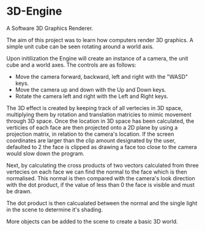 # 3D-Engine

A Software 3D Graphics Renderer.

The aim of this project was to learn how computers render 3D graphics. A simple unit cube can be seen rotating around a world axis.

Upon initilization the Engine will create an instance of a camera, the unit cube and a world axes. The controls are as follows:

- Move the camera forward, backward, left and right with the "WASD" keys.
- Move the camera up and down with the Up and Down keys.
- Rotate the camera left and right with the Left and Right keys.

The 3D effect is created by keeping track of all vertecies in 3D space, multiplying them by rotation and translation matricies to mimic movement through 3D space. Once the location in 3D space has been calculated, the verticies of each face are then projected onto a 2D plane by using a projection matrix, in relation to the camera's location. If the screen coordinates are larger than the clip amount designated by the user, defaulted to 2 the face is clipped as drawing a face too close to the camera would slow down the program.

Next, by calculating the cross products of two vectors calculated from three vertecies on each face we can find the normal to the face which is then normalised. This normal is then compared with the camera's look direction with the dot product, if the value of less than 0 the face is visible and must be drawn.

The dot product is then calcualated between the normal and the single light in the scene to determine it's shading.

More objects can be added to the scene to create a basic 3D world.
